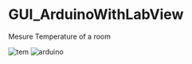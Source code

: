 # GUI_ArduinoWithLabView
 Mesure Temperature of a room
 
![tem](https://user-images.githubusercontent.com/93321915/161103098-7bb12d74-5041-4ef8-9ea7-077bb1b0e6df.JPG)
![arduino](https://user-images.githubusercontent.com/93321915/161103116-723d9995-6a65-4519-bb22-98fe85b2f4c9.JPG)
